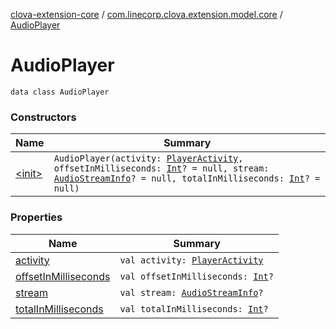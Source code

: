 [clova-extension-core](../../index.md) / [com.linecorp.clova.extension.model.core](../index.md) / [AudioPlayer](./index.md)

# AudioPlayer

`data class AudioPlayer`

### Constructors

| Name | Summary |
|---|---|
| [&lt;init&gt;](-init-.md) | `AudioPlayer(activity: `[`PlayerActivity`](../-player-activity/index.md)`, offsetInMilliseconds: `[`Int`](https://kotlinlang.org/api/latest/jvm/stdlib/kotlin/-int/index.html)`? = null, stream: `[`AudioStreamInfo`](../-audio-stream-info/index.md)`? = null, totalInMilliseconds: `[`Int`](https://kotlinlang.org/api/latest/jvm/stdlib/kotlin/-int/index.html)`? = null)` |

### Properties

| Name | Summary |
|---|---|
| [activity](activity.md) | `val activity: `[`PlayerActivity`](../-player-activity/index.md) |
| [offsetInMilliseconds](offset-in-milliseconds.md) | `val offsetInMilliseconds: `[`Int`](https://kotlinlang.org/api/latest/jvm/stdlib/kotlin/-int/index.html)`?` |
| [stream](stream.md) | `val stream: `[`AudioStreamInfo`](../-audio-stream-info/index.md)`?` |
| [totalInMilliseconds](total-in-milliseconds.md) | `val totalInMilliseconds: `[`Int`](https://kotlinlang.org/api/latest/jvm/stdlib/kotlin/-int/index.html)`?` |
